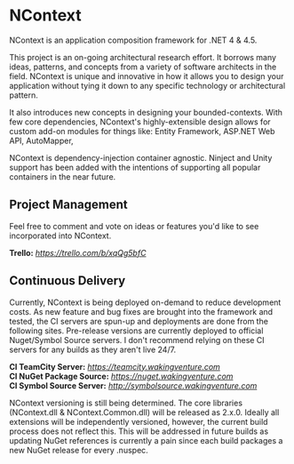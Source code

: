 NContext
========
NContext is an application composition framework for .NET 4 & 4.5.

This project is an on-going architectural research effort. It borrows many
ideas, patterns, and concepts from a variety of software architects in the
field. NContext is unique and innovative in how it allows you to design your
application without tying it down to any specific technology or architectural
pattern.

It also introduces new concepts in designing your bounded-contexts. With few
core dependencies, NContext's highly-extensible design allows for custom add-on
modules for things like: Entity Framework, ASP.NET Web API, AutoMapper, 

NContext is dependency-injection container agnostic. Ninject and Unity support
has been added with the intentions of supporting all popular containers in the
near future.

Project Management
------------------
Feel free to comment and vote on ideas or features you'd like to see incorporated
into NContext.

**Trello:** *https://trello.com/b/xqQg5bfC*  

Continuous Delivery
-------------------
Currently, NContext is being deployed on-demand to reduce development costs. As new feature and bug fixes are brought into the framework and tested, the CI servers are spun-up and deployments are done from the following sites. Pre-release versions are currently deployed to official Nuget/Symbol Source servers. I don't recommend relying on these CI servers for any builds as they aren't live 24/7.

**CI TeamCity Server:** *https://teamcity.wakingventure.com*  
**CI NuGet Package Source:** *https://nuget.wakingventure.com*  
**CI Symbol Source Server:** *http://symbolsource.wakingventure.com*  

NContext versioning is still being determined. The core libraries (NContext.dll & 
NContext.Common.dll) will be released as 2.x.0. Ideally all extensions will be 
independently versioned, however, the current build process does not reflect this. 
This will be addressed in future builds as updating NuGet references is currently a 
pain since each build packages a new NuGet release for every .nuspec.
